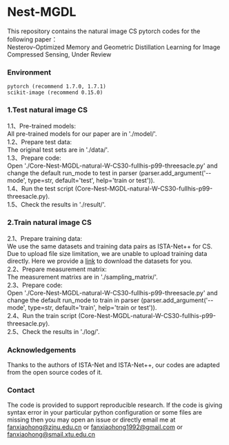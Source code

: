 # Nest-MGDL
This repository contains the natural image CS pytorch codes for the following paper：  
Nesterov-Optimized Memory and Geometric Distillation Learning for Image Compressed Sensing, Under Review

### Environment  
```
pytorch (recommend 1.7.0, 1.7.1)
scikit-image (recommend 0.15.0)
```

### 1.Test natural image CS    
1.1、Pre-trained models:  
All pre-trained models for our paper are in './model/'.  
1.2、Prepare test data:  
The original test sets are in './data/'.  
1.3、Prepare code:  
Open './Core-Nest-MGDL-natural-W-CS30-fullhis-p99-threesacle.py' and change the default run_mode to test in parser (parser.add_argument('--mode', type=str, default='test', help='train or test')).  
1.4、Run the test script (Core-Nest-MGDL-natural-W-CS30-fullhis-p99-threesacle.py).  
1.5、Check the results in './result/'.

### 2.Train natural image CS  
2.1、Prepare training data:  
We use the same datasets and training data pairs as ISTA-Net++ for CS. Due to upload file size limitation, we are unable to upload training data directly. Here we provide a [link](https://pan.baidu.com/s/1DY04Xsp7xfv2sJmm6DeTAA?pwd=y2l0) to download the datasets for you.  
2.2、Prepare measurement matrix:  
The measurement matrixs are in './sampling_matrix/'.  
2.3、Prepare code:  
Open './Core-Nest-MGDL-natural-W-CS30-fullhis-p99-threesacle.py' and change the default run_mode to train in parser (parser.add_argument('--mode', type=str, default='train', help='train or test')).  
2.4、Run the train script (Core-Nest-MGDL-natural-W-CS30-fullhis-p99-threesacle.py).  
2.5、Check the results in './log/'.


### Acknowledgements  
Thanks to the authors of ISTA-Net and ISTA-Net++, our codes are adapted from the open source codes of it.   

### Contact  
The code is provided to support reproducible research. If the code is giving syntax error in your particular python configuration or some files are missing then you may open an issue or directly email me at fanxiaohong@zjnu.edu.cn or fanxiaohong1992@gmail.com or fanxiaohong@smail.xtu.edu.cn

